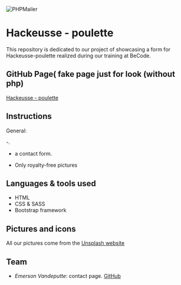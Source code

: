 ![PHPMailer](https://raw.github.com/PHPMailer/PHPMailer/master/examples/images/phpmailer.png)
# Hackeusse - poulette

This repository is dedicated to our project of showcasing a form for Hackeusse-poulette realized during our training at BeCode.

## GitHub Page( fake page just for look (without php)

[Hackeusse - poulette](https://anja-dhnd.github.io/restaurant-css-framework/index.html)

## Instructions

General:

-.

- a  contact form.

- Only royalty-free pictures

## Languages & tools used

- HTML
- CSS & SASS
- Bootstrap framework

## Pictures and icons

All our pictures come from the [Unsplash website](https://unsplash.com/) 

## Team

- _Emerson Vandeputte_: contact page. [GitHub](https://github.com/hallomoto-beta)
